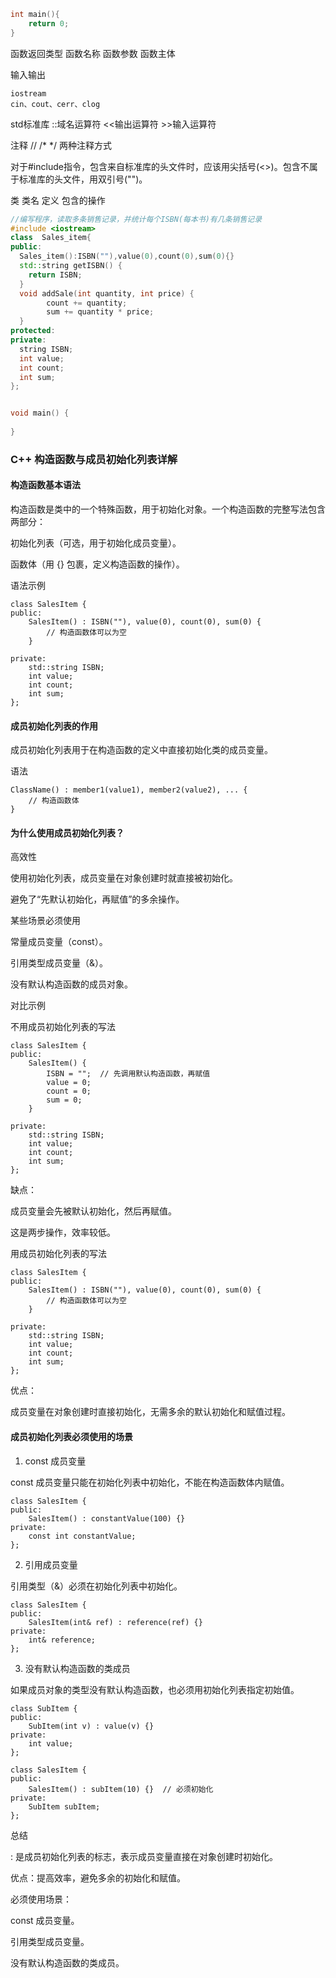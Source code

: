 ```c++
int main(){
    return 0;
}
```
函数返回类型 函数名称 函数参数 函数主体

输入输出

```
iostream
cin、cout、cerr、clog
```
std标准库 ::域名运算符 <<输出运算符 >>输入运算符

注释 //  /*  */  两种注释方式

对于#include指令，包含来自标准库的头文件时，应该用尖括号(<>)。包含不属于标准库的头文件，用双引号("")。

类 类名 定义 包含的操作

```c++
//编写程序，读取多条销售记录，并统计每个ISBN(每本书)有几条销售记录
#include <iostream>
class  Sales_item{
public:
  Sales_item():ISBN(""),value(0),count(0),sum(0){}
  std::string getISBN() {
    return ISBN;
  }
  void addSale(int quantity, int price) {
        count += quantity;
        sum += quantity * price;
  }
protected:
private:
  string ISBN;
  int value;
  int count;
  int sum;
};


void main() {
  
}
```

### C++ 构造函数与成员初始化列表详解

#### 构造函数基本语法

构造函数是类中的一个特殊函数，用于初始化对象。一个构造函数的完整写法包含两部分：

初始化列表（可选，用于初始化成员变量）。

函数体（用 {} 包裹，定义构造函数的操作）。

语法示例

```
class SalesItem {
public:
    SalesItem() : ISBN(""), value(0), count(0), sum(0) {
        // 构造函数体可以为空
    }

private:
    std::string ISBN;
    int value;
    int count;
    int sum;
};
```

#### 成员初始化列表的作用

成员初始化列表用于在构造函数的定义中直接初始化类的成员变量。

语法
```
ClassName() : member1(value1), member2(value2), ... {
    // 构造函数体
}
```

#### 为什么使用成员初始化列表？

高效性

使用初始化列表，成员变量在对象创建时就直接被初始化。

避免了“先默认初始化，再赋值”的多余操作。

某些场景必须使用

常量成员变量（const）。

引用类型成员变量（&）。

没有默认构造函数的成员对象。

对比示例

不用成员初始化列表的写法
```
class SalesItem {
public:
    SalesItem() {
        ISBN = "";  // 先调用默认构造函数，再赋值
        value = 0;
        count = 0;
        sum = 0;
    }

private:
    std::string ISBN;
    int value;
    int count;
    int sum;
};
```
缺点：

成员变量会先被默认初始化，然后再赋值。

这是两步操作，效率较低。

用成员初始化列表的写法
```
class SalesItem {
public:
    SalesItem() : ISBN(""), value(0), count(0), sum(0) {
        // 构造函数体可以为空
    }

private:
    std::string ISBN;
    int value;
    int count;
    int sum;
};
```
优点：

成员变量在对象创建时直接初始化，无需多余的默认初始化和赋值过程。

#### 成员初始化列表必须使用的场景

1. const 成员变量

const 成员变量只能在初始化列表中初始化，不能在构造函数体内赋值。
```
class SalesItem {
public:
    SalesItem() : constantValue(100) {}
private:
    const int constantValue;
};
```
2. 引用成员变量

引用类型（&）必须在初始化列表中初始化。
```
class SalesItem {
public:
    SalesItem(int& ref) : reference(ref) {}
private:
    int& reference;
};
```
3. 没有默认构造函数的类成员

如果成员对象的类型没有默认构造函数，也必须用初始化列表指定初始值。
```
class SubItem {
public:
    SubItem(int v) : value(v) {}
private:
    int value;
};

class SalesItem {
public:
    SalesItem() : subItem(10) {}  // 必须初始化
private:
    SubItem subItem;
};
```
总结

: 是成员初始化列表的标志，表示成员变量直接在对象创建时初始化。

优点：提高效率，避免多余的初始化和赋值。

必须使用场景：

const 成员变量。

引用类型成员变量。

没有默认构造函数的类成员。
